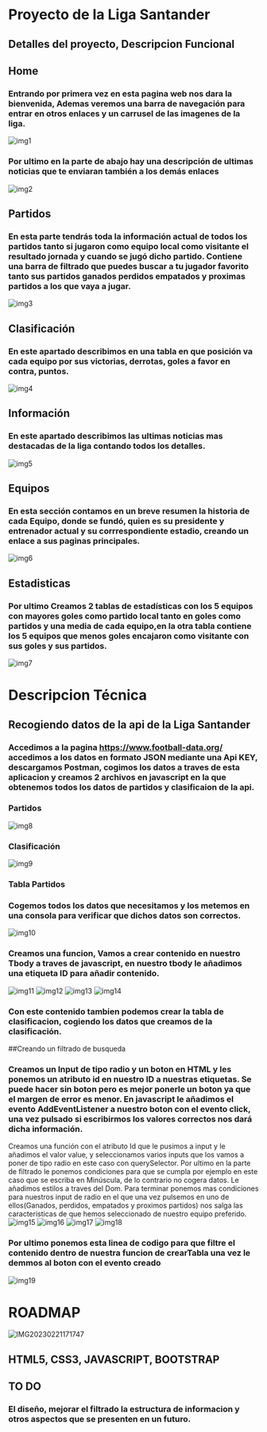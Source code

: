 # Proyecto de la Liga Santander

## Detalles del proyecto, Descripcion Funcional

## Home

### Entrando por primera vez en esta pagina web nos dara la bienvenida, Ademas veremos una barra de navegación para entrar en otros enlaces y un carrusel de las imagenes de la liga.

![img1](https://user-images.githubusercontent.com/82760991/220388573-302e506a-f6e0-46f0-a984-511563134dbf.PNG)
### Por ultimo en la parte de abajo hay una descripción de ultimas noticias que te enviaran también a los demás enlaces
![img2](https://user-images.githubusercontent.com/82760991/220694236-0d8b2725-2735-4102-9da6-e7edaad81fa4.PNG)


## Partidos

### En esta parte tendrás toda la información actual de todos los partidos tanto si jugaron como equipo local como visitante el resultado jornada y cuando se jugó dicho partido. Contiene una barra de filtrado que puedes buscar a tu jugador favorito tanto sus partidos ganados perdidos empatados y proximas partidos a los que vaya a jugar.

![img3](https://user-images.githubusercontent.com/82760991/220694333-ee522bdd-54d7-4cc5-b475-f2ce40e650b3.PNG)

## Clasificación

### En este apartado describimos en una tabla en que posición va cada equipo por sus victorias, derrotas, goles a favor en contra, puntos.

![img4](https://user-images.githubusercontent.com/82760991/220390230-069eafc7-b440-4a81-8797-2938a55d9bb6.PNG)

## Información

### En este apartado describimos las ultimas noticias mas destacadas de la liga contando todos los detalles.

![img5](https://user-images.githubusercontent.com/82760991/220694576-808cfc27-83f3-4a61-9b03-31eccfe108b7.PNG)

## Equipos

### En esta sección contamos en un breve resumen la historia de cada Equipo, donde se fundó, quien es su presidente y entrenador actual y su corrrespondiente estadio, creando un enlace a sus paginas principales.

![img6](https://user-images.githubusercontent.com/82760991/220390477-374a7506-18d3-413d-9db5-d5087a945788.PNG)

## Estadisticas

### Por ultimo Creamos 2 tablas de estadísticas con los 5 equipos con mayores goles como partido local tanto en goles como partidos y una media de cada equipo,en la otra tabla contiene los 5 equipos que menos goles encajaron como visitante con sus goles y sus partidos.

![img7](https://user-images.githubusercontent.com/82760991/220694470-b348e42f-2bdc-4d04-8aba-f421f5ffab78.PNG)

# Descripcion Técnica

## Recogiendo datos de la api de la Liga Santander

### Accedimos a la pagina https://www.football-data.org/ accedimos a los datos en formato JSON mediante una Api KEY, descargamos Postman, cogimos los datos a traves de esta aplicacion y creamos 2 archivos en javascript en la que obtenemos todos los datos de partidos y clasificaion de la api.

### Partidos

![img8](https://user-images.githubusercontent.com/82760991/220391356-94fac1f6-68e3-40ef-bb01-b096094a0c44.PNG)

### Clasificación

![img9](https://user-images.githubusercontent.com/82760991/220391486-24c801eb-9d97-4bfa-9e09-2b7b53908acc.PNG)

### Tabla Partidos

### Cogemos todos los datos que necesitamos y los metemos en una consola para verificar que dichos datos son correctos.

![img10](https://user-images.githubusercontent.com/82760991/220392010-da45671d-7116-49ba-80e1-591562800bd2.PNG)

### Creamos una funcion, Vamos a crear contenido en nuestro Tbody a traves de javascript, en nuestro tbody le añadimos una etiqueta ID para añadir contenido.

![img11](https://user-images.githubusercontent.com/82760991/220392241-e8be1504-4599-42c7-b7e4-6c80841ef30d.PNG)
![img12](https://user-images.githubusercontent.com/82760991/220698410-67bfa871-0db6-475b-bcfd-ea0df4e1c432.PNG)
![img13](https://user-images.githubusercontent.com/82760991/220698418-cb589425-43a7-48c2-8d68-c3ff871f3435.PNG)
![img14](https://user-images.githubusercontent.com/82760991/220698431-19d7a416-f2f9-4488-ac5c-6a543577e524.PNG)


### Con este contenido tambien podemos crear la tabla de clasificacion, cogiendo los datos que creamos de la clasificación.

##Creando un filtrado de busqueda

### Creamos un Input de tipo radio y un boton en HTML y les ponemos un atributo id en nuestro ID a nuestras etiquetas. Se puede hacer sin boton pero es mejor ponerle un boton ya que el margen de error es menor. En javascript le añadimos el evento AddEventListener a nuestro boton con el evento click, una vez pulsado si escribirmos los valores correctos nos dará dicha información.

Creamos una función con el atributo Id que le pusimos a input y le añadimos el valor value, y seleccionamos varios inputs que los vamos a poner de tipo radio en este caso con querySelector.
Por ultimo en la parte de filtrado le ponemos condiciones para que se cumpla por ejemplo en este caso que se escriba en Minúscula, de lo contrario no cogera datos.
Le añadimos estilos a traves del Dom.
Para terminar ponemos mas condiciones para nuestros input de radio en el que una vez pulsemos en uno de ellos(Ganados, perdidos, empatados y proximos partidos) nos salga las caracteristicas de que hemos seleccionado de nuestro equipo preferido.
![img15](https://user-images.githubusercontent.com/82760991/220392827-f3af8293-274f-404e-8c27-adbf2e92a906.PNG)
![img16](https://user-images.githubusercontent.com/82760991/220392874-7b32d20b-5617-4de6-8673-8059e8164b10.PNG)
![img17](https://user-images.githubusercontent.com/82760991/220392900-5f60979c-0d64-4987-9bc3-af93a54eefb3.PNG)
![img18](https://user-images.githubusercontent.com/82760991/220392979-08e2fc13-4997-4740-b555-68cb9e751a05.PNG)

### Por ultimo ponemos esta linea de codigo para que filtre el contenido dentro de nuestra funcion de crearTabla una vez le demmos al boton con el evento creado

![img19](https://user-images.githubusercontent.com/82760991/220393801-8a462f28-f4a0-4b0c-88d0-3ca997307406.PNG)

# ROADMAP

![IMG20230221171747](https://user-images.githubusercontent.com/82760991/220401076-0e1cdeda-a724-42eb-bcf6-47420dc0094f.jpg)

## HTML5, CSS3, JAVASCRIPT, BOOTSTRAP

## TO DO

### El diseño, mejorar el filtrado la estructura de informacion y otros aspectos que se presenten en un futuro.
